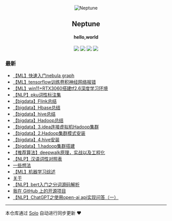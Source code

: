 <p align="center"><img alt="Neptune" src="https://b3log.org/images/brand/solo-128.png"></p><h2 align="center">
Neptune
</h2>

<h4 align="center">hello,world</h4>
<p align="center"><a title="Neptune" target="_blank" href="https://github.com/jditlee/solo-blog"><img src="https://img.shields.io/github/last-commit/jditlee/solo-blog.svg?style=flat-square&color=FF9900"></a>
<a title="GitHub repo size in bytes" target="_blank" href="https://github.com/jditlee/solo-blog"><img src="https://img.shields.io/github/repo-size/jditlee/solo-blog.svg?style=flat-square"></a>
<a title="Solo Version" target="_blank" href="https://github.com/88250/solo/releases"><img src="https://img.shields.io/badge/solo-4.4.0-f1e05a.svg?style=flat-square&color=blueviolet"></a>
<a title="Hits" target="_blank" href="https://github.com/88250/hits"><img src="https://hits.b3log.org/jditlee/solo-blog.svg"></a></p>

### 最新

* [【ML】快速入门nebula graph](http://localhost:8080/articles/2023/03/22/1679474118203.html)
* [【ML】tensorflow训练卷积神经网络报错](http://localhost:8080/articles/2023/03/22/1679472163095.html)
* [【ML】win11+RTX3060搭建tf2.6深度学习环境](http://localhost:8080/articles/2023/03/22/1679472011598.html)
* [【NLP】pku词性标注集](http://localhost:8080/articles/2023/03/21/1679387244279.html)
* [【bigdata】Flink总结](http://localhost:8080/articles/2023/03/16/1678938322285.html)
* [【bigdata】Hbase总结](http://localhost:8080/articles/2023/03/16/1678938058876.html)
* [【bigdata】hive总结](http://localhost:8080/articles/2023/03/16/1678937928724.html)
* [【bigdata】Hadoop总结](http://localhost:8080/articles/2023/03/16/1678937719444.html)
* [【bigdata】3.idea连接虚拟机Hadoop集群](http://localhost:8080/articles/2023/03/16/1678937003866.html)
* [【bigdata】2.Hadoop集群模式安装](http://localhost:8080/articles/2023/03/16/1678936882691.html)
* [【bigdata】4.hive安装](http://localhost:8080/articles/2023/03/16/1678936506568.html)
* [【bigdata】1.hadoop集群搭建](http://localhost:8080/articles/2023/03/16/1678936070647.html)
* [【推荐算法】deepwalk原理，实战以及工程化](http://localhost:8080/articles/2023/03/13/1678721068966.html)
* [【NLP】汉语词性对照表](http://localhost:8080/articles/2023/03/10/1678442888495.html)
* [一些想法](http://localhost:8080/mind)
* [【ML】机器学习综述](http://localhost:8080/articles/2023/02/27/1677487228630.html)
* [关于](http://localhost:8080/about)
* [【NLP】bert入门之分词源码解析](http://localhost:8080/articles/2023/02/23/1677122561047.html)
* [我在 GitHub 上的开源项目](http://localhost:8080/my-github-repos)
* [【NLP】ChatGPT之使用open-ai api实现问答（一）](http://localhost:8080/articles/2023/02/20/1676878924135.html)



---

本仓库通过 [Solo](https://github.com/88250/solo) 自动进行同步更新 ❤️ 